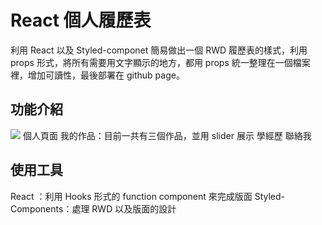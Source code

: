 # React 個人履歷表
利用 React 以及 Styled-componet 簡易做出一個 RWD 履歷表的樣式，利用 props 形式，將所有需要用文字顯示的地方，都用 props 統一整理在一個檔案裡，增加可讀性，最後部署在 github page。

## 功能介紹
![](https://i.imgur.com/kbOZTqa.gif)
個人頁面
我的作品：目前一共有三個作品，並用 slider 展示
學經歷
聯絡我

## 使用工具
React ：利用 Hooks 形式的 function component 來完成版面
Styled-Components：處理 RWD 以及版面的設計